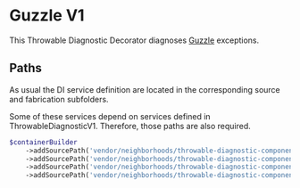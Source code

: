 # Guzzle V1
This Throwable Diagnostic Decorator diagnoses [Guzzle](https://github.com/guzzle/guzzle) exceptions.

## Paths
As usual the DI service definition are located in the corresponding source and fabrication subfolders.

Some of these services depend on services defined in ThrowableDiagnosticV1. Therefore, those paths are also required.
```php
$containerBuilder
    ->addSourcePath('vendor/neighborhoods/throwable-diagnostic-component/fab/ThrowableDiagnosticV1')
    ->addSourcePath('vendor/neighborhoods/throwable-diagnostic-component/src/ThrowableDiagnosticV1')
    ->addSourcePath('vendor/neighborhoods/throwable-diagnostic-component/fab/ThrowableDiagnosticV1Decorators/GuzzleV1')
    ->addSourcePath('vendor/neighborhoods/throwable-diagnostic-component/src/ThrowableDiagnosticV1Decorators/GuzzleV1');
```
